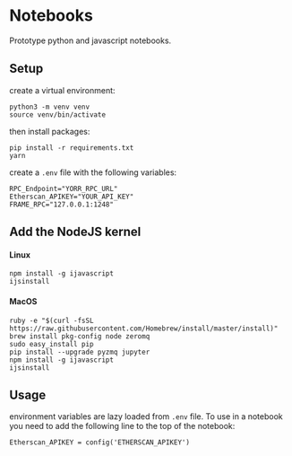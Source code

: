 # Notebooks

Prototype python and javascript notebooks.

## Setup
create a virtual environment:

```
python3 -m venv venv
source venv/bin/activate                           
```

then install packages:

```
pip install -r requirements.txt
yarn
```

create a `.env` file with the following variables:

```
RPC_Endpoint="YORR_RPC_URL"
Etherscan_APIKEY="YOUR_API_KEY"
FRAME_RPC="127.0.0.1:1248"
```

## Add the NodeJS kernel

#### Linux

```
npm install -g ijavascript
ijsinstall
```
#### MacOS

```
ruby -e "$(curl -fsSL https://raw.githubusercontent.com/Homebrew/install/master/install)"
brew install pkg-config node zeromq
sudo easy_install pip
pip install --upgrade pyzmq jupyter
npm install -g ijavascript
ijsinstall
```

## Usage
environment variables are lazy loaded from `.env` file. To use in a notebook 
you need to add the following line to the top of the notebook:

```
Etherscan_APIKEY = config('ETHERSCAN_APIKEY')
```